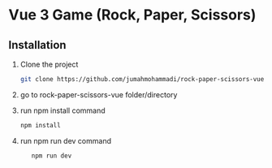 # Vue 3 Game (Rock, Paper, Scissors)



## Installation


1. Clone the project
   ```sh
   git clone https://github.com/jumahmohammadi/rock-paper-scissors-vue
   ```
2. go to rock-paper-scissors-vue folder/directory


3. run npm install command 
   ```sh
   npm install
   ```
   
4. run npm run dev command
   ```sh
      npm run dev
   ```
   



